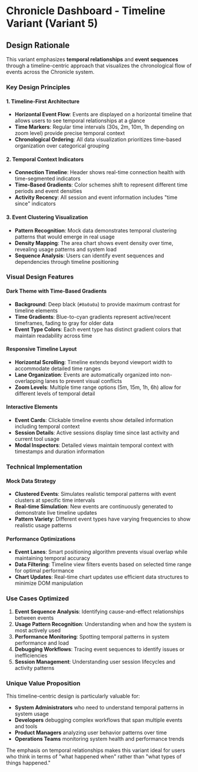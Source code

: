 # Chronicle Dashboard - Timeline Variant (Variant 5)

## Design Rationale

This variant emphasizes **temporal relationships** and **event sequences** through a timeline-centric approach that visualizes the chronological flow of events across the Chronicle system.

### Key Design Principles

#### 1. **Timeline-First Architecture**
- **Horizontal Event Flow**: Events are displayed on a horizontal timeline that allows users to see temporal relationships at a glance
- **Time Markers**: Regular time intervals (30s, 2m, 10m, 1h depending on zoom level) provide precise temporal context
- **Chronological Ordering**: All data visualization prioritizes time-based organization over categorical grouping

#### 2. **Temporal Context Indicators**
- **Connection Timeline**: Header shows real-time connection health with time-segmented indicators
- **Time-Based Gradients**: Color schemes shift to represent different time periods and event densities
- **Activity Recency**: All session and event information includes "time since" indicators

#### 3. **Event Clustering Visualization**
- **Pattern Recognition**: Mock data demonstrates temporal clustering patterns that would emerge in real usage
- **Density Mapping**: The area chart shows event density over time, revealing usage patterns and system load
- **Sequence Analysis**: Users can identify event sequences and dependencies through timeline positioning

### Visual Design Features

#### **Dark Theme with Time-Based Gradients**
- **Background**: Deep black (`#0a0a0a`) to provide maximum contrast for timeline elements
- **Time Gradients**: Blue-to-cyan gradients represent active/recent timeframes, fading to gray for older data
- **Event Type Colors**: Each event type has distinct gradient colors that maintain readability across time

#### **Responsive Timeline Layout**
- **Horizontal Scrolling**: Timeline extends beyond viewport width to accommodate detailed time ranges
- **Lane Organization**: Events are automatically organized into non-overlapping lanes to prevent visual conflicts
- **Zoom Levels**: Multiple time range options (5m, 15m, 1h, 6h) allow for different levels of temporal detail

#### **Interactive Elements**
- **Event Cards**: Clickable timeline events show detailed information including temporal context
- **Session Details**: Active sessions display time since last activity and current tool usage
- **Modal Inspectors**: Detailed views maintain temporal context with timestamps and duration information

### Technical Implementation

#### **Mock Data Strategy**
- **Clustered Events**: Simulates realistic temporal patterns with event clusters at specific time intervals
- **Real-time Simulation**: New events are continuously generated to demonstrate live timeline updates
- **Pattern Variety**: Different event types have varying frequencies to show realistic usage patterns

#### **Performance Optimizations**
- **Event Lanes**: Smart positioning algorithm prevents visual overlap while maintaining temporal accuracy
- **Data Filtering**: Timeline view filters events based on selected time range for optimal performance
- **Chart Updates**: Real-time chart updates use efficient data structures to minimize DOM manipulation

### Use Cases Optimized

1. **Event Sequence Analysis**: Identifying cause-and-effect relationships between events
2. **Usage Pattern Recognition**: Understanding when and how the system is most actively used
3. **Performance Monitoring**: Spotting temporal patterns in system performance and load
4. **Debugging Workflows**: Tracing event sequences to identify issues or inefficiencies
5. **Session Management**: Understanding user session lifecycles and activity patterns

### Unique Value Proposition

This timeline-centric design is particularly valuable for:
- **System Administrators** who need to understand temporal patterns in system usage
- **Developers** debugging complex workflows that span multiple events and tools
- **Product Managers** analyzing user behavior patterns over time
- **Operations Teams** monitoring system health and performance trends

The emphasis on temporal relationships makes this variant ideal for users who think in terms of "what happened when" rather than "what types of things happened."